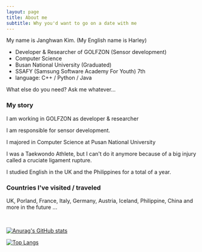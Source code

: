 ```yaml
---
layout: page
title: About me
subtitle: Why you'd want to go on a date with me
---
```


My name is Janghwan Kim. (My English name is Harley)

- Developer & Researcher of GOLFZON (Sensor development)
- Computer Science
- Busan National University (Graduated)
- SSAFY (Samsung Software Academy For Youth) 7th
- language: C++ / Python / Java

What else do you need? Ask me whatever...

### My story

I am working in GOLFZON as developer & researcher

I am responsible for sensor development.

I majored in Computer Science at Pusan National University

I was a Taekwondo Athlete, but I can't do it anymore because of a big injury called a cruciate ligament rupture.

I studied English in the UK and the Philippines for a total of a year.

### Countries I've visited / traveled
UK, Porland, France, Italy, Germany, Austria, Iceland, Philippine, China and more in the future ...

<br/>

[![Anurag's GitHub stats](https://github-readme-stats.vercel.app/api?username=harley-hwan&show_icons=true&theme=dracula)](https://github.com/harley-hwan)

[![Top Langs](https://github-readme-stats.vercel.app/api/top-langs/?username=harley-hwan&layout=compact)](https://github.com/harley-hwan)
